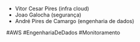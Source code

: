 - Vitor Cesar Pires (infra cloud)
- Joao Galocha (segurança)
- André Pires de Camargo (engenharia de dados)

#AWS #EngenhariaDeDados #Monitoramento